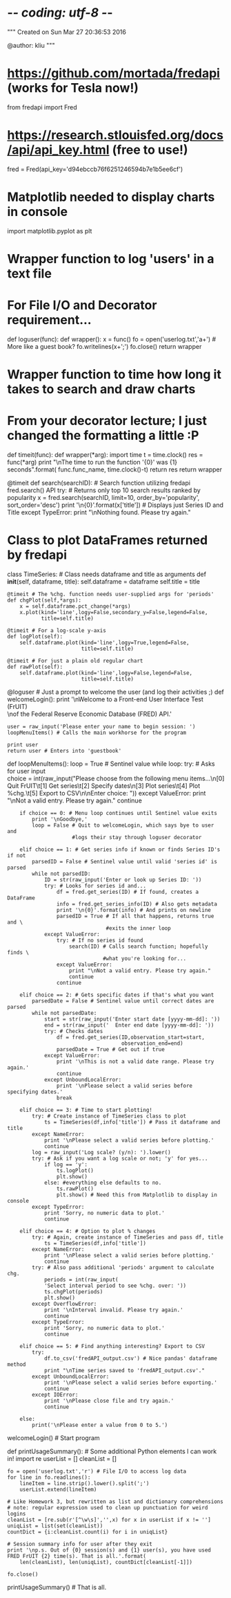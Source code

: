 # -*- coding: utf-8 -*-
"""
Created on Sun Mar 27 20:36:53 2016

@author: kliu
"""
# https://github.com/mortada/fredapi (works for Tesla now!)
from fredapi import Fred

# https://research.stlouisfed.org/docs/api/api_key.html (free to use!)
fred = Fred(api_key='d94ebccb76f6251246594b7e1b5ee6cf')

# Matplotlib needed to display charts in console
import matplotlib.pyplot as plt

# Wrapper function to log 'users' in a text file
# For File I/O and Decorator requirement...
def loguser(func):
    def wrapper():
        x = func()
        fo = open('userlog.txt','a+') # More like a guest book?
        fo.writelines(x+';')
        fo.close()
    return wrapper

# Wrapper function to time how long it takes to search and draw charts
# From your decorator lecture; I just changed the formatting a little :P
def timeit(func):
    def wrapper(*arg):
        import time
        t = time.clock()
        res = func(*arg)
        print "\nThe time to run the function '{0}' was {1} seconds".format(
            func.func_name, time.clock()-t)
        return res
    return wrapper

@timeit
def search(searchID): # Search function utilizing fredapi fred.search() API
    try: # Returns only top 10 search results ranked by popularity
        x = fred.search(searchID, limit=10, order_by='popularity', 
                        sort_order='desc')
        print '\n{0}'.format(x['title']) # Displays just Series ID and Title
    except TypeError:
        print "\nNothing found. Please try again."

# Class to plot DataFrames returned by fredapi
class TimeSeries: # Class needs dataframe and title as arguments
    def __init__(self, dataframe, title):
        self.dataframe = dataframe
        self.title = title
 
    @timeit # The %chg. function needs user-supplied args for 'periods'
    def chgPlot(self,*args):
        x = self.dataframe.pct_change(*args)
        x.plot(kind='line',logy=False,secondary_y=False,legend=False,
               title=self.title)
    
    @timeit # For a log-scale y-axis
    def logPlot(self):
        self.dataframe.plot(kind='line',logy=True,legend=False,
                            title=self.title)
    
    @timeit # For just a plain old regular chart
    def rawPlot(self):
        self.dataframe.plot(kind='line',logy=False,legend=False,
                            title=self.title)

@loguser # Just a prompt to welcome the user (and log their activities ;)
def welcomeLogin():
    print '\nWelcome to a Front-end User Interface Test (FrUIT) \
    \nof the Federal Reserve Economic Database (FRED) API.'
    
    user = raw_input('Please enter your name to begin session: ')
    loopMenuItems() # Calls the main workhorse for the program
    
    print user
    return user # Enters into 'guestbook'

def loopMenuItems():
    loop = True # Sentinel value
    while loop:
        try: # Asks for user input  
            choice = int(raw_input("Please choose from the following menu items...\n[0] Quit FrUIT\t[1] Get series\t[2] Specify dates\n[3] Plot series\t[4] Plot %chg.\t[5] Export to CSV\n\nEnter choice: "))
        except ValueError:
            print "\nNot a valid entry. Please try again."
            continue
        
        if choice == 0: # Menu loop continues until Sentinel value exits
            print '\nGoodbye,'
            loop = False # Quit to welcomeLogin, which says bye to user and
                         #logs their stay through loguser decorator
        
        elif choice == 1: # Get series info if known or finds Series ID's if not
            parsedID = False # Sentinel value until valid 'series id' is parsed
            while not parsedID:
                ID = str(raw_input('Enter or look up Series ID: '))
                try: # Looks for series id and...
                    df = fred.get_series(ID) # If found, creates a DataFrame
                    info = fred.get_series_info(ID) # Also gets metadata
                    print '\n{0}'.format(info) # And prints on newline
                    parsedID = True # If all that happens, returns true and \
                                    #exits the inner loop
                except ValueError:
                    try: # If no series id found
                        search(ID) # Calls search function; hopefully finds \
                                   #what you're looking for...
                    except ValueError:
                        print "\nNot a valid entry. Please try again."
                        continue
                    continue
        
        elif choice == 2: # Gets specific dates if that's what you want
            parsedDate = False # Sentinel value until correct dates are parsed
            while not parsedDate:
                start = str(raw_input('Enter start date [yyyy-mm-dd]: '))  
                end = str(raw_input('  Enter end date [yyyy-mm-dd]: '))  
                try: # Checks dates
                    df = fred.get_series(ID,observation_start=start,
                                         observation_end=end)                       
                    parsedDate = True # Get out if true
                except ValueError:
                    print '\nThis is not a valid date range. Please try again.'
                    continue
                except UnboundLocalError:
                    print '\nPlease select a valid series before specifying dates.'                        
                    break
        
        elif choice == 3: # Time to start plotting!
            try: # Create instance of TimeSeries class to plot
                ts = TimeSeries(df,info['title']) # Pass it dataframe and title
            except NameError:
                print '\nPlease select a valid series before plotting.'
                continue
            log = raw_input('Log scale? (y/n): ').lower()        
            try: # Ask if you want a log scale or not; 'y' for yes...
                if log == 'y':
                    ts.logPlot()              
                    plt.show()      
                else: #everything else defaults to no.
                    ts.rawPlot()                  
                    plt.show() # Need this from Matplotlib to display in console
            except TypeError:
                print 'Sorry, no numeric data to plot.'
                continue
        
        elif choice == 4: # Option to plot % changes
            try: # Again, create instance of TimeSeries and pass df, title
                ts = TimeSeries(df,info['title'])
            except NameError:
                print '\nPlease select a valid series before plotting.'
                continue
            try: # Also pass additional 'periods' argument to calculate chg.
                periods = int(raw_input(
                'Select interval period to see %chg. over: '))       
                ts.chgPlot(periods)
                plt.show()
            except OverflowError:
                print '\nInterval invalid. Please try again.'
                continue
            except TypeError:
                print 'Sorry, no numeric data to plot.'
                continue
        
        elif choice == 5: # Find anything interesting? Export to CSV
            try:
                df.to_csv('fredAPI_output.csv') # Nice pandas' dataframe method
                print "\nTime series saved to 'fredAPI_output.csv'." 
            except UnboundLocalError:
                print '\nPlease select a valid series before exporting.'
                continue
            except IOError:
                print '\nPlease close file and try again.'
                continue
    
        else:
            print('\nPlease enter a value from 0 to 5.')

welcomeLogin() # Start program

def printUsageSummary(): # Some additional Python elements I can work in!
    import re
    userList = []
    cleanList = []
    
    fo = open('userlog.txt','r') # File I/O to access log data
    for line in fo.readlines():
        lineItem = line.strip().lower().split(';')
        userList.extend(lineItem)
    
    # Like Homework 3, but rewritten as list and dictionary comprehensions
    # note: regular expression used to clean up punctuation for weird logins
    cleanList = [re.sub(r'[^\w\s]','',x) for x in userList if x != '']
    uniqList = list(set(cleanList))    
    countDict = {i:cleanList.count(i) for i in uniqList}
    
    # Session summary info for user after they exit
    print '\np.s. Out of {0} session(s) and {1} user(s), you have used FRED FrUIT {2} time(s). That is all.'.format(
        len(cleanList), len(uniqList), countDict[cleanList[-1]])
    
    fo.close()

printUsageSummary() # That is all.
